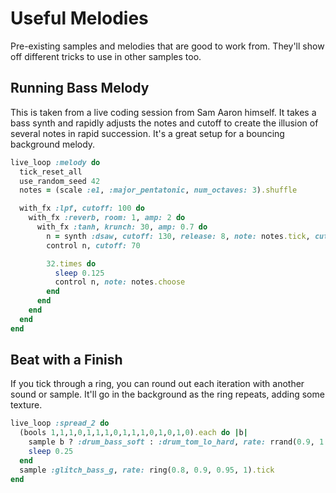# Useful Melodies

Pre-existing samples and melodies that are good to work from. They'll show off different tricks to use in other samples too.

## Running Bass Melody

This is taken from a live coding session from Sam Aaron himself. It takes a bass synth and rapidly adjusts the notes and cutoff to create the illusion of several notes in rapid succession. It's a great setup for a bouncing background melody.

```ruby
live_loop :melody do
  tick_reset_all
  use_random_seed 42
  notes = (scale :e1, :major_pentatonic, num_octaves: 3).shuffle

  with_fx :lpf, cutoff: 100 do
    with_fx :reverb, room: 1, amp: 2 do
      with_fx :tanh, krunch: 30, amp: 0.7 do
        n = synth :dsaw, cutoff: 130, release: 8, note: notes.tick, cutoff_slide: 1.5
        control n, cutoff: 70

        32.times do
          sleep 0.125
          control n, note: notes.choose
        end
      end
    end
  end
end
```

## Beat with a Finish

If you tick through a ring, you can round out each iteration with another sound or sample. It'll go in the background as the ring repeats, adding some texture.

```ruby
live_loop :spread_2 do
  (bools 1,1,1,0,1,1,1,0,1,1,1,0,1,0,1,0).each do |b|
    sample b ? :drum_bass_soft : :drum_tom_lo_hard, rate: rrand(0.9, 1.2)
    sleep 0.25
  end
  sample :glitch_bass_g, rate: ring(0.8, 0.9, 0.95, 1).tick
end
```
